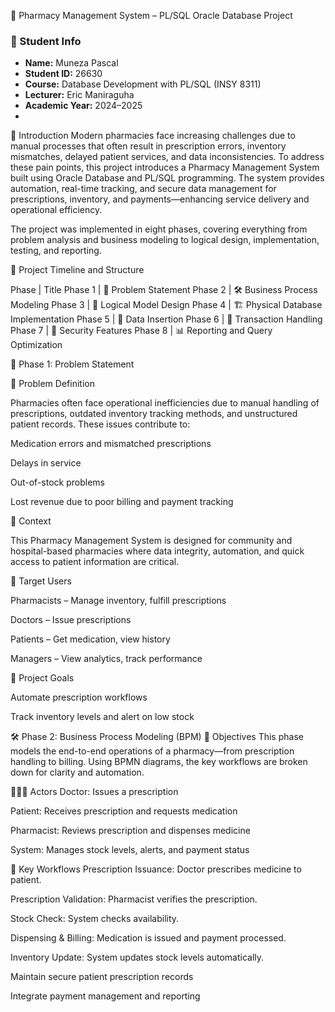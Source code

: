 💊 Pharmacy Management System – PL/SQL Oracle Database Project

### 👤 Student Info
- **Name:** Muneza Pascal  
- **Student ID:** 26630  
- **Course:** Database Development with PL/SQL (INSY 8311)  
- **Lecturer:** Eric Maniraguha  
- **Academic Year:** 2024–2025
- 
🧠 Introduction
Modern pharmacies face increasing challenges due to manual processes that often result in prescription errors, inventory mismatches, delayed patient services, and data inconsistencies. 
To address these pain points, this project introduces a Pharmacy Management System built using Oracle Database and PL/SQL programming. The system provides automation, real-time tracking, and secure data management for prescriptions, inventory, and payments—enhancing service delivery and operational efficiency.

The project was implemented in eight phases, covering everything from problem analysis and business modeling to logical design, implementation, testing, and reporting.

📅 Project Timeline and Structure

Phase | Title
Phase 1 | 🎯 Problem Statement
Phase 2 | 🛠 Business Process Modeling
Phase 3 | 🧩 Logical Model Design
Phase 4 | 🏗️ Physical Database Implementation
Phase 5 | 🧪 Data Insertion
Phase 6 | 🔄 Transaction Handling
Phase 7 | 🔐 Security Features
Phase 8 | 📊 Reporting and Query Optimization

🎯 Phase 1: Problem Statement

🧩 Problem Definition

Pharmacies often face operational inefficiencies due to manual handling of prescriptions, outdated inventory tracking methods, and unstructured patient records. These issues contribute to:

Medication errors and mismatched prescriptions

Delays in service

Out-of-stock problems

Lost revenue due to poor billing and payment tracking

🧪 Context

This Pharmacy Management System is designed for community and hospital-based pharmacies where data integrity, automation, and quick access to patient information are critical.

👥 Target Users

Pharmacists – Manage inventory, fulfill prescriptions

Doctors – Issue prescriptions

Patients – Get medication, view history

Managers – View analytics, track performance

🎯 Project Goals

Automate prescription workflows

Track inventory levels and alert on low stock


🛠️ Phase 2: Business Process Modeling (BPM)
📌 Objectives
This phase models the end-to-end operations of a pharmacy—from prescription handling to billing. Using BPMN diagrams, the key workflows are broken down for clarity and automation.

🧑‍🤝‍🧑 Actors
Doctor: Issues a prescription

Patient: Receives prescription and requests medication

Pharmacist: Reviews prescription and dispenses medicine

System: Manages stock levels, alerts, and payment status

🔁 Key Workflows
Prescription Issuance: Doctor prescribes medicine to patient.

Prescription Validation: Pharmacist verifies the prescription.

Stock Check: System checks availability.

Dispensing & Billing: Medication is issued and payment processed.

Inventory Update: System updates stock levels automatically.

Maintain secure patient prescription records

Integrate payment management and reporting

